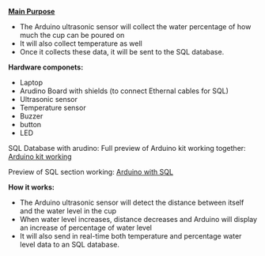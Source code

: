 <ins>**Main Purpose**</ins>
- The Arduino ultrasonic sensor will collect the water percentage of how much the cup can be poured on
- It will also collect temperature as well
- Once it collects these data, it will be sent to the SQL database.

**Hardware componets:**
- Laptop
- Arudino Board with shields (to connect Ethernal cables for SQL)
- Ultrasonic sensor
- Temperature sensor
- Buzzer
- button
- LED

SQL Database with arudino:
Full preview of Arduino kit working together: 
[Arduino kit working](https://youtu.be/qh8WHZqiqec)

Preview of SQL section working: [Arduino with SQL](https://youtu.be/EumwrbsB7Rg)



**How it works:**
- The Arduino ultrasonic sensor will detect the distance between itself and the water level in the cup
- When water level increases, distance decreases and Arduino will display an increase of percentage of water level
- It will also send in real-time both temperature and percentage water level data to an SQL database.









